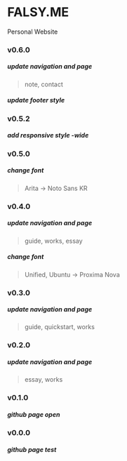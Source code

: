 # FALSY.ME
Personal Website


### v0.6.0
##### update navigation and page
> note, contact

##### update footer style

### v0.5.2
##### add responsive style -wide

### v0.5.0
##### change font
> Arita -> Noto Sans KR

### v0.4.0
##### update navigation and page
> guide, works, essay

##### change font
> Unified, Ubuntu -> Proxima Nova

### v0.3.0
##### update navigation and page
> guide, quickstart, works

### v0.2.0
##### update navigation and page
> essay, works

### v0.1.0
##### github page open

### v0.0.0
##### github page test
